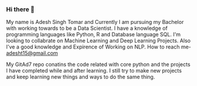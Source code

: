 ### Hi there 👋
My name is Adesh Singh Tomar and Currently I am pursuing my Bachelor with working towards to be a Data Scientist.
I have a knowledge of programming languages like Python, R and Database language SQL.
I'm looking to collabrate on Machine Learning and Deep Learning Projects.
Also I've a good knowledge and Expirence of Working on NLP.
How to reach me- adesht15@gmail.com

My GitAd7 repo conatins the code related with core python and the projects I have completed while and after learning.
I still try to make new projects and keep learning new things and ways to do the same thing.
<!--
**GitAd7/GitAd7** is a ✨ _special_ ✨ repository because its `README.md` (this file) appears on your GitHub profile.

Here are some ideas to get you started:

- 🔭 I’m currently working on ...
- 🌱 I’m currently learning ...
- 👯 I’m looking to collaborate on Dataa Science related Projects
- 🤔 I’m looking for help with ...
- 💬 Ask me about ...
- 📫 How to reach me: ...
- 😄 Pronouns: ...
- ⚡ Fun fact: ...
-->
